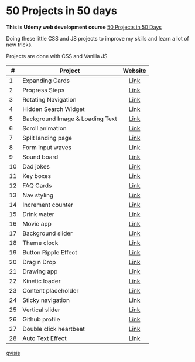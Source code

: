 # 50 Projects in 50 days

**This is Udemy web development course** [50 Projects in 50 Days](https://www.udemy.com/course/50-projects-50-days/)

Doing these little CSS and JS projects to improve my skills and learn a lot of new tricks.

Projects are done with CSS and Vanilla JS

| # | Project | Website |
| --- | --- | :-: |
| 1 | Expanding Cards | [Link](https://gvisis.github.io/50-projects-50-days/expanding-cards/) |
| 2 | Progress Steps | [Link](https://gvisis.github.io/50-projects-50-days/progress-steps/) |
| 3 | Rotating Navigation | [Link](https://gvisis.github.io/50-projects-50-days/rotating-navigation/) |
| 4 | Hidden Search Widget | [Link](https://gvisis.github.io/50-projects-50-days/hidden-search/) |
| 5 | Background Image & Loading Text | [Link](https://gvisis.github.io/50-projects-50-days/bg-loading/) |
| 6 | Scroll animation | [Link](https://gvisis.github.io/50-projects-50-days/scroll-animation/) |
| 7 | Split landing page | [Link](https://gvisis.github.io/50-projects-50-days/split-landing-page/) |
| 8 | Form input waves | [Link](https://gvisis.github.io/50-projects-50-days/form-input-wave/) |
| 9 | Sound board | [Link](https://gvisis.github.io/50-projects-50-days/sound-board/) |
| 10 | Dad jokes | [Link](https://gvisis.github.io/50-projects-50-days/dad-jokes/) |
| 11 | Key boxes | [Link](https://gvisis.github.io/50-projects-50-days/key-boxes/) |
| 12 | FAQ Cards | [Link](https://gvisis.github.io/50-projects-50-days/faq/) |
| 13 | Nav styling | [Link](https://gvisis.github.io/50-projects-50-days/nav-styling/) |
| 14 | Increment counter | [Link](https://gvisis.github.io/50-projects-50-days/increment-counter/) |
| 15 | Drink water | [Link](https://gvisis.github.io/50-projects-50-days/drink-water/) |
| 16 | Movie app | [Link](https://gvisis.github.io/50-projects-50-days/movie-app/) |
| 17 | Background slider | [Link](https://gvisis.github.io/50-projects-50-days/background-slider/) |
| 18 | Theme clock | [Link](https://gvisis.github.io/50-projects-50-days/theme-clock/) |
| 19 | Button Ripple Effect | [Link](https://gvisis.github.io/50-projects-50-days/button-ripple-effect/) |
| 20 | Drag n Drop | [Link](https://gvisis.github.io/50-projects-50-days/drag-n-drop/) |
| 21 | Drawing app | [Link](https://gvisis.github.io/50-projects-50-days/drawing-app/) |
| 22 | Kinetic loader | [Link](https://gvisis.github.io/50-projects-50-days/kinetic-loader/) |
| 23 | Content placeholder | [Link](https://gvisis.github.io/50-projects-50-days/content-placeholder/) |
| 24 | Sticky navigation | [Link](https://gvisis.github.io/50-projects-50-days/sticky-nav/) |
| 25 | Vertical slider | [Link](https://gvisis.github.io/50-projects-50-days/vertical-slider-ui/) |
| 26 | Github profile | [Link](https://gvisis.github.io/50-projects-50-days/github-profile/) |
| 27 | Double click heartbeat | [Link](https://gvisis.github.io/50-projects-50-days/double-click-heart/) |
| 28 | Auto Text Effect | [Link](https://gvisis.github.io/50-projects-50-days/auto-text-effect/) |

[gvisis](https://github.com/gvisis)
